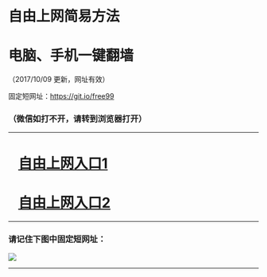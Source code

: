 ﻿# 自由上网简易方法

# 电脑、手机一键翻墙

（2017/10/09 更新，网址有效）

固定短网址：https://git.io/free99

### （微信如打不开，请转到浏览器打开）


***





# &nbsp;&nbsp; <a href="http://ft199213285.fwq-tz-1001.info/fwqtz01.html?t=10090017825 " target="_blank">自由上网入口1</a>
# &nbsp;&nbsp; <a href="http://ft2728817092.fwq-tz-1002.info/fwqtz02.html?t=10090011194 " target="_blank">自由上网入口2</a>
***

### 请记住下图中固定短网址：

<img src="https://s3-us-west-2.amazonaws.com/fwq-1001/yjfq-20170905okok.png" /> 


***

